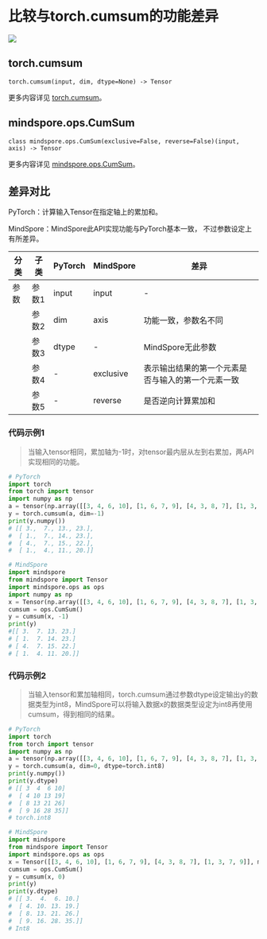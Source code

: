 # 比较与torch.cumsum的功能差异

<a href="https://gitee.com/mindspore/docs/blob/master/docs/mindspore/source_zh_cn/note/api_mapping/pytorch_diff/CumSum.md" target="_blank"><img src="https://mindspore-website.obs.cn-north-4.myhuaweicloud.com/website-images/master/resource/_static/logo_source.png"></a>

## torch.cumsum

```text
torch.cumsum(input, dim, dtype=None) -> Tensor
```

更多内容详见 [torch.cumsum](https://pytorch.org/docs/1.8.1/generated/torch.cumsum.html)。

## mindspore.ops.CumSum

```text
class mindspore.ops.CumSum(exclusive=False, reverse=False)(input, axis) -> Tensor
```

更多内容详见 [mindspore.ops.CumSum](https://www.mindspore.cn/docs/zh-CN/master/api_python/ops/mindspore.ops.CumSum.html)。

## 差异对比

PyTorch：计算输入Tensor在指定轴上的累加和。

MindSpore：MindSpore此API实现功能与PyTorch基本一致， 不过参数设定上有所差异。

| 分类 | 子类 |PyTorch | MindSpore | 差异 |
| --- | --- | --- | --- |---|
|参数 | 参数1 | input | input |- |
| | 参数2 | dim | axis | 功能一致，参数名不同 |
| | 参数3 | dtype | - | MindSpore无此参数 |
| | 参数4 | - | exclusive | 表示输出结果的第一个元素是否与输入的第一个元素一致 |
| | 参数5 | - | reverse | 是否逆向计算累加和 |

### 代码示例1

> 当输入tensor相同，累加轴为-1时，对tensor最内层从左到右累加，两API实现相同的功能。

```python
# PyTorch
import torch
from torch import tensor
import numpy as np
a = tensor(np.array([[3, 4, 6, 10], [1, 6, 7, 9], [4, 3, 8, 7], [1, 3, 7, 9]]).astype(np.float32))
y = torch.cumsum(a, dim=-1)
print(y.numpy())
# [[ 3.,  7., 13., 23.],
#  [ 1.,  7., 14., 23.],
#  [ 4.,  7., 15., 22.],
#  [ 1.,  4., 11., 20.]]

# MindSpore
import mindspore
from mindspore import Tensor
import mindspore.ops as ops
import numpy as np
x = Tensor(np.array([[3, 4, 6, 10], [1, 6, 7, 9], [4, 3, 8, 7], [1, 3, 7, 9]]).astype(np.float32))
cumsum = ops.CumSum()
y = cumsum(x, -1)
print(y)
#[[ 3.  7. 13. 23.]
# [ 1.  7. 14. 23.]
# [ 4.  7. 15. 22.]
# [ 1.  4. 11. 20.]]
```

### 代码示例2

> 当输入tensor和累加轴相同，torch.cumsum通过参数dtype设定输出y的数据类型为int8，MindSpore可以将输入数据x的数据类型设定为int8再使用cumsum，得到相同的结果。

```python
# PyTorch
import torch
from torch import tensor
import numpy as np
a = tensor(np.array([[3, 4, 6, 10], [1, 6, 7, 9], [4, 3, 8, 7], [1, 3, 7, 9]]).astype(np.float32))
y = torch.cumsum(a, dim=0, dtype=torch.int8)
print(y.numpy())
print(y.dtype)
# [[ 3  4  6 10]
#  [ 4 10 13 19]
#  [ 8 13 21 26]
#  [ 9 16 28 35]]
# torch.int8

# MindSpore
import mindspore
from mindspore import Tensor
import mindspore.ops as ops
x = Tensor([[3, 4, 6, 10], [1, 6, 7, 9], [4, 3, 8, 7], [1, 3, 7, 9]], mindspore.int8)
cumsum = ops.CumSum()
y = cumsum(x, 0)
print(y)
print(y.dtype)
# [[ 3.  4.  6. 10.]
#  [ 4. 10. 13. 19.]
#  [ 8. 13. 21. 26.]
#  [ 9. 16. 28. 35.]]
# Int8
```
